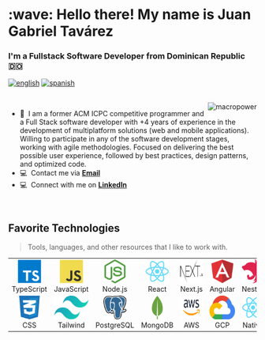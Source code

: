 <h1 align="left" id="macropower-title">:wave: Hello there! My name is Juan Gabriel Tavárez</h1>
<h3 align="left">I'm a Fullstack Software Developer from Dominican Republic 🇩🇴</h3>

[![english](https://img.shields.io/badge/english-🇺🇸-ffbb20?style=flat-square)](README.md)
[![spanish](https://img.shields.io/badge/spanish-🇪🇸-ffbb20?style=flat-square)](README_sp.md)

<br>

<a href="#macropower-title">
  <img src="https://github-readme-stats.vercel.app/api/top-langs/?username=jgtavarez&layout=compact&langs_count=8&theme=dracula" alt="macropower" align="right" />
</a>

- :speech_balloon: &nbsp;I am a former ACM ICPC competitive programmer and a Full Stack software developer with +4 years of experience in the development of multiplatform solutions (web and mobile applications). Willing to participate in any of the software development stages, working with agile methodologies. Focused on delivering the best possible user experience, followed by best practices, design patterns, and optimized code.
- :computer: &nbsp;Contact me via **[Email](mailto:juangabriel2960@gmail.com)**
- :computer: &nbsp;Connect with me on **[LinkedIn](https://www.linkedin.com/in/jgtavarez/)**

<br>

<h2 align="left" id="macropower-tech">Favorite Technologies</h2>

> Tools, languages, and other resources that I like to work with.

<table>
  <tr>
  <td align="center" width="96">
      <a href="https://www.typescriptlang.org/" target="_blank">
        <img src="./assets/typescript.png" height="48" alt="typescript" />
      </a>
      <br>TypeScript
    </td>
    <td align="center" width="96">
      <a href="https://www.javascript.com/" target="_blank">
        <img src="./assets/javascript.png" height="48" alt="javascript" />
      </a>
      <br>JavaScript
    </td>
    <td align="center" width="96">
      <a href="https://nodejs.org/" target="_blank">
        <img src="./assets/node.png" height="48" alt="node" />
      </a>
      <br>Node.js
    </td>
    <td align="center" width="96">
      <a href="https://reactjs.org/" target="_blank">
        <img src="./assets/react.png" height="48" alt="react" />
      </a>
      <br>React
    </td>
    <td align="center" width="96">
      <a href="https://nextjs.org/" target="_blank">
        <img src="./assets/next.png" height="48" alt="next" />
      </a>
      <br>Next.js
    </td>
    <td align="center" width="96">
      <a href="https://angular.io/" target="_blank">
        <img src="./assets/angular.png" height="48" alt="angular" />
      </a>
      <br>Angular
    </td>
     <td align="center" width="96">
      <a href="https://nestjs.com" target="_blank">
        <img src="./assets/nestjs.png"  height="48" alt="nest" />
      </a>
      <br>Nest.js
    </td>
    <td align="center" width="96">
      <a href="https://graphql.org" target="_blank">
        <img src="./assets/graphql.png" height="48" alt="GraphQL" />
      </a>
      <br>GraphQL
    </td>
    <td align="center" width="96">
      <a href="https://developer.mozilla.org/en-US/docs/Learn/Getting_started_with_the_web/HTML_basics" target="_blank">
        <img src="./assets/html.png" height="48" alt="html" />
      </a>
      <br>HTML
    </td>
  </tr>
  <tr>
    <td align="center" width="96">
      <a href="https://www.w3schools.com/css/" target="_blank">
        <img src="./assets/css.png" height="48" alt="css" />
      </a>
      <br>CSS
    </td>
    <td align="center" width="96">
      <a href="https://tailwindcss.com/" target="_blank">
        <img src="./assets/tailwind.png" height="48" alt="tailwind" />
      </a>
      <br>Tailwind
    </td>
    <td align="center" width="96">
      <a href="https://www.postgresql.org/" target="_blank">
        <img src="./assets/postgresql.png" height="48" alt="postgresql" />
      </a>
      <br>PostgreSQL
    </td>
    <td align="center" width="96">
      <a href="https://www.mongodb.com/" target="_blank">
        <img src="./assets/mongodb.png" height="48" alt="mongodb" />
      </a>
      <br>MongoDB
    </td>
    <td align="center" width="96">
      <a href="https://aws.amazon.com/" target="_blank">
        <img src="./assets/aws.png" height="48" alt="AWS" />
      </a>
      <br>AWS
    </td>
    <td align="center" width="96">
      <a href="https://cloud.google.com/" target="_blank">
        <img src="./assets/gcp.png" height="48" alt="GCP" />
      </a>
      <br>GCP
    </td>
    <td align="center" width="96">
      <a href="https://reactnative.dev/" target="_blank">
        <img src="./assets/react.png" height="48" alt="native" />
      </a>
      <br>Native
    </td>
   <td align="center" width="96">
      <a href="https://go.dev/" target="_blank">
        <img src="./assets/go.svg" height="48" alt="go" />
      </a>
      <br>Go
    </td>
    <td align="center" width="96">
      <a href="https://reactnative.dev/" target="_blank">
        <img src="./assets/express.png" height="48" alt="express" />
      </a>
      <br>Express
    </td>
  </tr>
</table>
